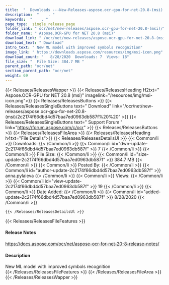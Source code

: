 ```yaml
---
title:  "  Downloads ---New-Releases-aspose.ocr-gpu-for-net-20.8-(msi) . " 
description:  "    . " 
keywords:  "    . " 
page_type:  single_release_page
folder_link: " ocr/net/new-releases/aspose.ocr-gpu-for-net-20.8-(msi)/"
folder_name: " Aspose.OCR-GPU for NET 20.8 (msi)"
download_link: " /ocr/net/new-releases/aspose.ocr-gpu-for-net-20.8-(msi)/2c2174f66dbd4d57baa7ed0963db587f"
download_text: " Download"
Intro_text: " New ML model with improved symbols recognition"
image_link: " https://downloads.aspose.com/resources/img/msi-icon.png"
download_count: "   8/28/2020  Downloads: 7  Views: 18"
file_size: "  File Size: 384.7 MB "
parent_path: "ocr/net"
section_parent_path: "ocr/net"
weight: 69 
---
```


{{< Releases/ReleasesWapper >}}
  {{< Releases/ReleasesHeading H2txt=" Aspose.OCR-GPU for NET 20.8 (msi)" imagelink="/resources/img/msi-icon.png">}}
  {{< Releases/ReleasesButtons >}}
    {{< Releases/ReleasesSingleButtons text=" Download" link="/ocr/net/new-releases/aspose.ocr-gpu-for-net-20.8-(msi)/2c2174f66dbd4d57baa7ed0963db587f%20%20" >}}
    {{< Releases/ReleasesSingleButtons text=" Support Forum " link="https://forum.aspose.com/c/ocr" >}}
  {{< Releases/ReleasesButtons >}}
  {{< Releases/ReleasesFileArea >}}
    {{< Releases/ReleasesHeading h4txt="File Details">}}
    {{< Releases/ReleasesDetailsUl >}}
            {{< Common/li  >}} Downloads: {{< /Common/li >}} 
      {{< Common/li id="dwn-update-2c2174f66dbd4d57baa7ed0963db587f" >}} 7 {{< /Common/li >}} 
      {{< Common/li  >}} File Size: {{< /Common/li >}} 
      {{< Common/li id="size-update-2c2174f66dbd4d57baa7ed0963db587f" >}} 384.7 MB {{< /Common/li >}} 
      {{< Common/li  >}} Posted By: {{< /Common/li >}} 
      {{< Common/li id="author-update-2c2174f66dbd4d57baa7ed0963db587f" >}} anna.pylaieva {{< /Common/li >}} 
      {{< Common/li  >}} Views: {{< /Common/li >}} 
      {{< Common/li id="view-update-2c2174f66dbd4d57baa7ed0963db587f" >}} 19 {{< /Common/li >}} 
      {{< Common/li  >}} Date Added: {{< /Common/li >}} 
      {{< Common/li id="added-update-2c2174f66dbd4d57baa7ed0963db587f" >}} 8/28/2020 {{< /Common/li >}} 

    {{< /Releases/ReleasesDetailsUl >}}

  {{< Releases/ReleasesFileFeatures >}}
      <h4>Release Notes</h4><div><a href="https://docs.aspose.com/ocr/net/aspose-ocr-for-net-20-8-release-notes/">https://docs.aspose.com/ocr/net/aspose-ocr-for-net-20-8-release-notes/</a></div><h4>Description</h4><div class="HTMLDescription">New ML model with improved symbols recognition</div>
  {{< /Releases/ReleasesFileFeatures >}}
 {{< /Releases/ReleasesFileArea >}}
{{< /Releases/ReleasesWapper >}}


